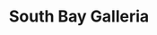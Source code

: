 ---
layout: base
permalink: locations/{{ California | slug }}/{{ Redondo Beach | slug }}/{{ South Bay Galleria | punc | slug }}/
tags: locations
title: South Bay Galleria
---